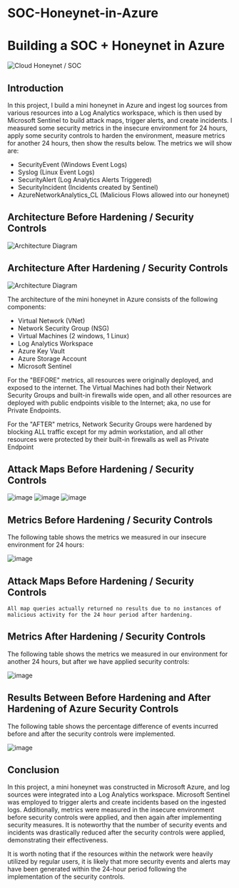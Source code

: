 # SOC-Honeynet-in-Azure

# Building a SOC + Honeynet in Azure
![Cloud Honeynet / SOC](https://i.imgur.com/ZWxe03e.jpg)

## Introduction

In this project, I build a mini honeynet in Azure and ingest log sources from various resources into a Log Analytics workspace, which is then used by Microsoft Sentinel to build attack maps, trigger alerts, and create incidents. I measured some security metrics in the insecure environment for 24 hours, apply some security controls to harden the environment, measure metrics for another 24 hours, then show the results below. The metrics we will show are:

- SecurityEvent (Windows Event Logs)
- Syslog (Linux Event Logs)
- SecurityAlert (Log Analytics Alerts Triggered)
- SecurityIncident (Incidents created by Sentinel)
- AzureNetworkAnalytics_CL (Malicious Flows allowed into our honeynet)

## Architecture Before Hardening / Security Controls
![Architecture Diagram](https://i.imgur.com/aBDwnKb.jpg)

## Architecture After Hardening / Security Controls
![Architecture Diagram](https://i.imgur.com/YQNa9Pp.jpg)

The architecture of the mini honeynet in Azure consists of the following components:

- Virtual Network (VNet)
- Network Security Group (NSG)
- Virtual Machines (2 windows, 1 Linux)
- Log Analytics Workspace
- Azure Key Vault
- Azure Storage Account
- Microsoft Sentinel

For the "BEFORE" metrics, all resources were originally deployed, and exposed to the internet. The Virtual Machines had both their Network Security Groups and built-in firewalls wide open, and all other resources are deployed with public endpoints visible to the Internet; aka, no use for Private Endpoints.

For the "AFTER" metrics, Network Security Groups were hardened by blocking ALL traffic except for my admin workstation, and all other resources were protected by their built-in firewalls as well as Private Endpoint

## Attack Maps Before Hardening / Security Controls
![image](https://github.com/fcordero729/Azure-SOC/assets/143331944/78888eee-17be-4eab-9f15-34efb533583d)
![image](https://github.com/fcordero729/Azure-SOC/assets/143331944/8e56fe97-23a0-4552-b896-b36eed0a7c75)
![image](https://github.com/fcordero729/Azure-SOC/assets/143331944/9bf8301d-e945-440c-b0e2-b22b88689fad)


## Metrics Before Hardening / Security Controls

The following table shows the metrics we measured in our insecure environment for 24 hours:

![image](https://github.com/fcordero729/Azure-SOC/assets/143331944/ab7c28df-ee65-4a81-ad74-097bdba64286)

## Attack Maps Before Hardening / Security Controls

```All map queries actually returned no results due to no instances of malicious activity for the 24 hour period after hardening.```

## Metrics After Hardening / Security Controls

The following table shows the metrics we measured in our environment for another 24 hours, but after we have applied security controls:

![image](https://github.com/fcordero729/Azure-SOC/assets/143331944/2efa9e51-2831-4b1d-9d21-7168d18ea52f)

## Results Between Before Hardening and After Hardening of Azure Security Controls
The following table shows the percentage difference of events incurred before and after the security controls were implemented.

![image](https://github.com/fcordero729/Azure-SOC/assets/143331944/138b5cb9-cfb2-454d-a408-08f39b746007)


## Conclusion

In this project, a mini honeynet was constructed in Microsoft Azure, and log sources were integrated into a Log Analytics workspace. Microsoft Sentinel was employed to trigger alerts and create incidents based on the ingested logs. Additionally, metrics were measured in the insecure environment before security controls were applied, and then again after implementing security measures. It is noteworthy that the number of security events and incidents was drastically reduced after the security controls were applied, demonstrating their effectiveness.

It is worth noting that if the resources within the network were heavily utilized by regular users, it is likely that more security events and alerts may have been generated within the 24-hour period following the implementation of the security controls.
